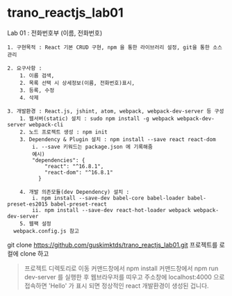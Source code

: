 # trano_reactjs_lab01

Lab 01 : 전화번호부 (이름, 전화번호) 

	1. 구현목적 : React 기본 CRUD 구현, npm 을 통한 라이브러리 설정, git을 통한 소스 관리
	
	2. 요구사항 :
		1. 이름 검색,
		2. 목록 선택 시 상세정보(이름, 전화번호)표시,  
		3. 등록, 수정
		4. 삭제
		
	3. 개발환경 : React.js, jshint, atom, webpack, webpack-dev-server 등 구성
		1. 웹서버(static) 설치 : sudo npm install -g webpack webpack-dev-server webpack-cli
		2. 노드 프로젝트 생성 : npm init
		3. Dependency & Plugin 설치 : npm install --save react react-dom 
			i. --save 키워드는 package.json 에 기록해줌
			예시) 
			"dependencies": {
			    "react": "^16.8.1",
			    "react-dom": "^16.8.1"
			  }
			
		4. 개발 의존모듈(dev Dependency) 설치 : 
			i. npm install --save-dev babel-core babel-loader babel-preset-es2015 babel-preset-react
			ii. npm install --save-dev react-hot-loader webpack webpack-dev-server
		5. 웹팩 설정
      webpack.config.js 참고
  
  
  git clone https://github.com/guskimktds/trano_reactjs_lab01.git 
  프로젝트를 로컬에 clone 하고 
  > 프로젝트 디렉토리로 이동 
  > 커맨드창에서 npm install 
  > 커맨드창에서 npm run dev-server 를 실행한 후
  웹브라우저를 띠우고 주소창에 localhost:4000 으로 접속하면 'Hello' 가 표시 되면 정상적인 react 개발환경이 생성된 겁니다.
  
  
